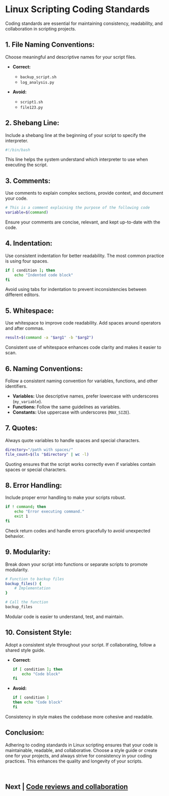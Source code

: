 # Linux Scripting Coding Standards

Coding standards are essential for maintaining consistency, readability, and collaboration in scripting projects. 

## 1. **File Naming Conventions:**

Choose meaningful and descriptive names for your script files.

- **Correct:**
  - `backup_script.sh`
  - `log_analysis.py`

- **Avoid:**
  - `script1.sh`
  - `file123.py`

## 2. **Shebang Line:**

Include a shebang line at the beginning of your script to specify the interpreter.

```bash
#!/bin/bash
```

This line helps the system understand which interpreter to use when executing the script.

## 3. **Comments:**

Use comments to explain complex sections, provide context, and document your code.

```bash
# This is a comment explaining the purpose of the following code
variable=$(command)
```

Ensure your comments are concise, relevant, and kept up-to-date with the code.

## 4. **Indentation:**

Use consistent indentation for better readability. The most common practice is using four spaces.

```bash
if [ condition ]; then
    echo "Indented code block"
fi
```

Avoid using tabs for indentation to prevent inconsistencies between different editors.

## 5. **Whitespace:**

Use whitespace to improve code readability. Add spaces around operators and after commas.

```bash
result=$(command -a "$arg1" -b "$arg2")
```

Consistent use of whitespace enhances code clarity and makes it easier to scan.

## 6. **Naming Conventions:**

Follow a consistent naming convention for variables, functions, and other identifiers.

- **Variables:** Use descriptive names, prefer lowercase with underscores (`my_variable`).
- **Functions:** Follow the same guidelines as variables.
- **Constants:** Use uppercase with underscores (`MAX_SIZE`).

## 7. **Quotes:**

Always quote variables to handle spaces and special characters.

```bash
directory="/path with spaces/"
file_count=$(ls "$directory" | wc -l)
```

Quoting ensures that the script works correctly even if variables contain spaces or special characters.

## 8. **Error Handling:**

Include proper error handling to make your scripts robust.

```bash
if ! command; then
    echo "Error executing command."
    exit 1
fi
```

Check return codes and handle errors gracefully to avoid unexpected behavior.

## 9. **Modularity:**

Break down your script into functions or separate scripts to promote modularity.

```bash
# Function to backup files
backup_files() {
    # Implementation
}

# Call the function
backup_files
```

Modular code is easier to understand, test, and maintain.

## 10. **Consistent Style:**

Adopt a consistent style throughout your script. If collaborating, follow a shared style guide.

- **Correct:**
  ```bash
  if [ condition ]; then
      echo "Code block"
  fi
  ```

- **Avoid:**
  ```bash
  if [ condition ]
  then echo "Code block"
  fi
  ```

Consistency in style makes the codebase more cohesive and readable.

## Conclusion:

Adhering to coding standards in Linux scripting ensures that your code is maintainable, readable, and collaborative. Choose a style guide or create one for your projects, and always strive for consistency in your coding practices. This enhances the quality and longevity of your scripts.


<br>


## Next | [Code reviews and collaboration](https://github.com/lioneltchami/bash-scripting-tutorial/blob/main/Tutorial-Files/19.Best-Practices/02.Code%20reviews%20and%20collaboration.md)
